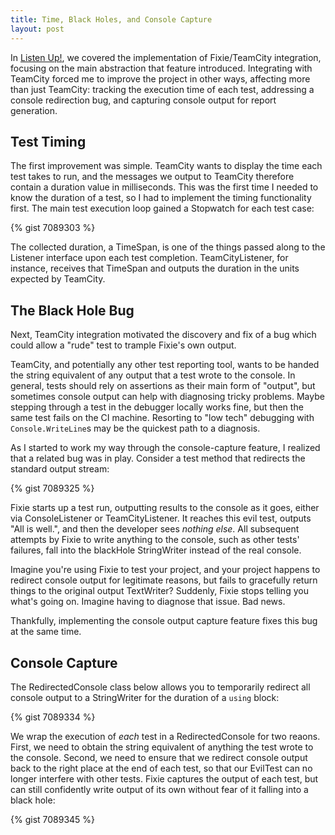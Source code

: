 ```yaml
---
title: Time, Black Holes, and Console Capture
layout: post
---
```

In [Listen Up!](https://patrick.lioi.net/2013/10/21/listen-up/), we covered the implementation of Fixie/TeamCity integration, focusing on the main abstraction that feature introduced. Integrating with TeamCity forced me to improve the project in other ways, affecting more than just TeamCity: tracking the execution time of each test, addressing a console redirection bug, and capturing console output for report generation.

## Test Timing

The first improvement was simple. TeamCity wants to display the time each test takes to run, and the messages we output to TeamCity therefore contain a duration value in milliseconds. This was the first time I needed to know the duration of a test, so I had to implement the timing functionality first. The main test execution loop gained a Stopwatch for each test case:

{% gist 7089303 %}

The collected duration, a TimeSpan, is one of the things passed along to the Listener interface upon each test completion. TeamCityListener, for instance, receives that TimeSpan and outputs the duration in the units expected by TeamCity.

## The Black Hole Bug

Next, TeamCity integration motivated the discovery and fix of a bug which could allow a "rude" test to trample Fixie's own output.

TeamCity, and potentially any other test reporting tool, wants to be handed the string equivalent of any output that a test wrote to the console. In general, tests should rely on assertions as their main form of "output", but sometimes console output can help with diagnosing tricky problems. Maybe stepping through a test in the debugger locally works fine, but then the same test fails on the CI machine. Resorting to "low tech" debugging with `Console.WriteLine`s may be the quickest path to a diagnosis.

As I started to work my way through the console-capture feature, I realized that a related bug was in play. Consider a test method that redirects the standard output stream:

{% gist 7089325 %}

Fixie starts up a test run, outputting results to the console as it goes, either via ConsoleListener or TeamCityListener. It reaches this evil test, outputs "All is well.", and then the developer sees _nothing else_. All subsequent attempts by Fixie to write anything to the console, such as other tests' failures, fall into the blackHole StringWriter instead of the real console.

Imagine you're using Fixie to test your project, and your project happens to redirect console output for legitimate reasons, but fails to gracefully return things to the original output TextWriter? Suddenly, Fixie stops telling you what's going on. Imagine having to diagnose that issue. Bad news.

Thankfully, implementing the console output capture feature fixes this bug at the same time.

## Console Capture

The RedirectedConsole class below allows you to temporarily redirect all console output to a StringWriter for the duration of a `using` block:

{% gist 7089334 %}

We wrap the execution of _each_ test in a RedirectedConsole for two reaons. First, we need to obtain the string equivalent of anything the test wrote to the console. Second, we need to ensure that we redirect console output back to the right place at the end of each test, so that our EvilTest can no longer interfere with other tests. Fixie captures the output of each test, but can still confidently write output of its own without fear of it falling into a black hole:

{% gist 7089345 %}